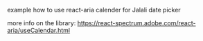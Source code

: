 example how to use react-aria calender for Jalali date picker

more info on the library: https://react-spectrum.adobe.com/react-aria/useCalendar.html
